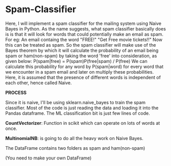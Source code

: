 # Spam-Classifier

Here, I will implement a spam classifier for the mailing system using Naive Bayes in Python.
As the name suggests, what spam classifier basically does is is that it will look for words that could potentially make an email as spam. For eg: An email containg the word "FREE!"
"Get Free movie tickets!!" Now this can be treated as spam.
So the spam classifier will make use of the Bayes theorem by which it will calculate the probability of an email being spam or ham(non-spam) by taking the word 'free' into consideration, as given below:
P(spam|free) = P(spam)P(free|spam) / P(free)
We can calculate this probability for any word by P(spam|word) for every word that we encounter in a spam email and later on multiply these probabilities.
Here, it is assumed that the presence of different words is independent of each other, hence called Naive.

**PROCESS**

Since it is naive, I'll be using sklearn.naive_bayes to train the spam classifier. Most of the code is just reading the data and loading it into the Pandas dataframe. The ML classification bit is just few lines of code.

**CountVectorizer**: Function in scikit which can operate on lots of words at once.

**MultinomialNB**: is going to do all the heavy work on Naive Bayes.

The DataFrame contains two folders as spam and ham(non-spam)

(You need to make your own DataFrame)
